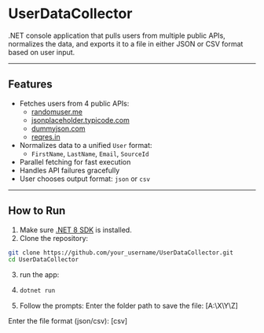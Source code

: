 # UserDataCollector

.NET console application that pulls users from multiple public APIs, normalizes the data, and exports it to a file in either JSON or CSV format based on user input.

---

## Features

- Fetches users from 4 public APIs:
  - [randomuser.me](https://randomuser.me/api/?results=500)
  - [jsonplaceholder.typicode.com](https://jsonplaceholder.typicode.com/users)
  - [dummyjson.com](https://dummyjson.com/users)
  - [reqres.in](https://reqres.in/api/users)
- Normalizes data to a unified `User` format:
  - `FirstName`, `LastName`, `Email`, `SourceId`
- Parallel fetching for fast execution
- Handles API failures gracefully
- User chooses output format: `json` or `csv`

---

## How to Run

1. Make sure [.NET 8 SDK](https://dotnet.microsoft.com/en-us/download) is installed.
2. Clone the repository:

```bash
git clone https://github.com/your_username/UserDataCollector.git
cd UserDataCollector
```
3. run the app:
4. ```bash
   dotnet run
   ```
5. Follow the prompts:
Enter the folder path to save the file:
[A:\X\Y\Z\]

Enter the file format (json/csv):
[csv]


